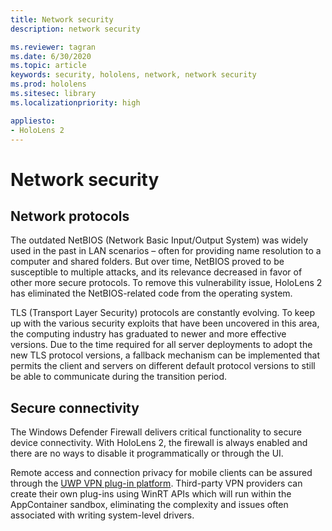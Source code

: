 ```yaml
---
title: Network security
description: network security

ms.reviewer: tagran
ms.date: 6/30/2020
ms.topic: article
keywords: security, hololens, network, network security
ms.prod: hololens
ms.sitesec: library
ms.localizationpriority: high

appliesto:
- HoloLens 2
---
```


# Network security

## Network protocols

The outdated NetBIOS (Network Basic Input/Output System) was widely used in the past in LAN scenarios – often for providing name resolution to a computer and shared folders. But over time, NetBIOS proved to be susceptible to multiple attacks, and its relevance decreased in favor of other more secure protocols. To remove this vulnerability issue, HoloLens 2 has eliminated the NetBIOS-related code from the operating system.

TLS (Transport Layer Security) protocols are constantly evolving. To keep up with the various security exploits that have been uncovered in this area, the computing industry has graduated to newer and more effective versions. Due to the time required for all server deployments to adopt the new TLS protocol versions, a fallback mechanism can be implemented that permits the client and servers on different default protocol versions to still be able to communicate during the transition period.

## Secure connectivity 

The Windows Defender Firewall delivers critical functionality to secure device connectivity. With HoloLens 2, the firewall is always enabled and there are no ways to disable it programmatically or through the UI.

Remote access and connection privacy for mobile clients can be assured through the [UWP VPN plug-in platform](/uwp/api/Windows.Networking.Vpn). Third-party VPN providers can create their own plug-ins using WinRT APIs which will run within the AppContainer sandbox, eliminating the complexity and issues often associated with writing system-level drivers.
